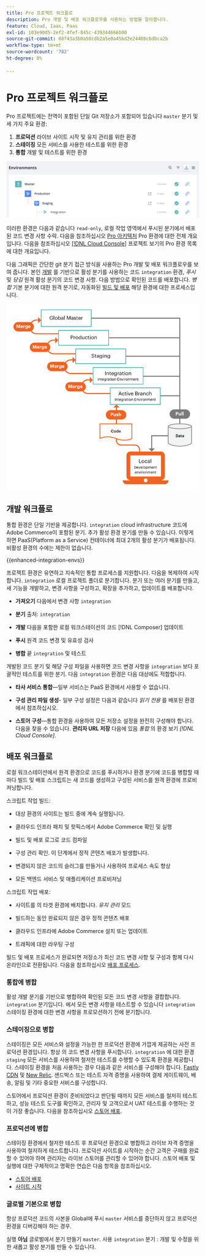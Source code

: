 ```yaml
---
title: Pro 프로젝트 워크플로
description: Pro 개발 및 배포 워크플로우를 사용하는 방법을 알아봅니다.
feature: Cloud, Iaas, Paas
exl-id: 103e90d5-2ef2-4fef-845c-439344666b00
source-git-commit: 08f43a3b0a50cdb2a5e8a45bd2e2448bc6dbca2b
workflow-type: tm+mt
source-wordcount: '782'
ht-degree: 0%

---
```


# Pro 프로젝트 워크플로

Pro 프로젝트에는 전역이 포함된 단일 Git 저장소가 포함되어 있습니다 `master` 분기 및 세 가지 주요 환경:

1. **프로덕션** 라이브 사이트 시작 및 유지 관리를 위한 환경
1. **스테이징** 모든 서비스를 사용한 테스트를 위한 환경
1. **통합** 개발 및 테스트를 위한 환경

![환경 목록](../../assets/pro-environments.png)

이러한 환경은 다음과 같습니다 `read-only`, 로컬 작업 영역에서 푸시된 분기에서 배포된 코드 변경 사항 수락. 다음을 참조하십시오 [Pro 아키텍처](pro-architecture.md) Pro 환경에 대한 전체 개요입니다. 다음을 참조하십시오 [[!DNL Cloud Console]](../project/overview.md#cloud-console) 프로젝트 보기의 Pro 환경 목록에 대한 개요입니다.

다음 그래픽은 간단한 git 분기 접근 방식을 사용하는 Pro 개발 및 배포 워크플로우를 보여 줍니다. 본인 [개발](#development-workflow) 를 기반으로 활성 분기를 사용하는 코드 `integration` 환경, _푸시_ 및 _당김_ 원격 활성 분기의 코드 변경 사항. 다음 방법으로 확인된 코드를 배포합니다. _병합_ 기본 분기에 대한 원격 분기로, 자동화된 [빌드 및 배포](#deployment-workflow) 해당 환경에 대한 프로세스입니다.

![Pro 아키텍처 개발 워크플로에 대한 높은 수준의 뷰](../../assets/pro-dev-workflow.png)

## 개발 워크플로

통합 환경은 단일 기반을 제공합니다. `integration` cloud infrastructure 코드에 Adobe Commerce이 포함된 분기. 추가 활성 환경 분기를 만들 수 있습니다. 이렇게 하면 PaaS(Platform as a Service) 컨테이너에 최대 2개의 활성 분기가 배포됩니다. 비활성 환경의 수에는 제한이 없습니다.

{{enhanced-integration-envs}}

프로젝트 환경은 유연하고 지속적인 통합 프로세스를 지원합니다. 다음을 복제하여 시작합니다. `integration` 로컬 프로젝트 폴더로 분기합니다. 분기 또는 여러 분기를 만들고, 새 기능을 개발하고, 변경 사항을 구성하고, 확장을 추가하고, 업데이트를 배포합니다.

- **가져오기** 다음에서 변경 사항 `integration`

- **분기** 출처: `integration`

- **개발** 다음을 포함한 로컬 워크스테이션의 코드 [!DNL Composer] 업데이트

- **푸시** 원격 코드 변경 및 유효성 검사

- **병합** 끝 `integration` 및 테스트

개발된 코드 분기 및 해당 구성 파일을 사용하면 코드 변경 사항을 `integration` 보다 포괄적인 테스트를 위한 분기. 다음 `integration` 환경은 다음 대상에도 적합합니다.

- **타사 서비스 통합**—일부 서비스는 PaaS 환경에서 사용할 수 없습니다.

- **구성 관리 파일 생성**- 일부 구성 설정은 다음과 같습니다 _읽기 전용_ 를 배포된 환경에서 참조하십시오.

- **스토어 구성**—통합 환경을 사용하여 모든 저장소 설정을 완전히 구성해야 합니다. 다음을 찾을 수 있습니다. **관리자 URL 저장** 다음에 있음 _통합_ 의 환경 보기 _[!DNL Cloud Console]_.

## 배포 워크플로

로컬 워크스테이션에서 원격 환경으로 코드를 푸시하거나 환경 분기에 코드를 병합할 때마다 빌드 및 배포 스크립트는 새 코드를 생성하고 구성된 서비스를 원격 환경에 프로비저닝합니다.

스크립트 작업 빌드:

- 대상 환경의 사이트는 빌드 중에 계속 실행됩니다.

- 클라우드 인프라 패치 및 핫픽스에서 Adobe Commerce 확인 및 실행

- 빌드 및 배포 로그로 코드 컴파일

- 구성 관리 확인. 이 단계에서 정적 콘텐츠 배포가 발생합니다.

- 변경되지 않은 코드의 슬러그를 만들거나 사용하여 프로세스 속도 향상

- 모든 백엔드 서비스 및 애플리케이션 프로비저닝

스크립트 작업 배포:

- 사이트를 의 타겟 환경에 배치합니다. _유지 관리_ 모드

- 빌드하는 동안 완료되지 않은 경우 정적 콘텐츠 배포

- 클라우드 인프라에 Adobe Commerce 설치 또는 업데이트

- 트래픽에 대한 라우팅 구성

빌드 및 배포 프로세스가 완료되면 저장소가 최신 코드 변경 사항 및 구성과 함께 다시 온라인으로 전환됩니다. 다음을 참조하십시오 [배포 프로세스](../deploy/process.md).

### 통합에 병합

활성 개발 분기를 기반으로 병합하여 확인된 모든 코드 변경 사항을 결합합니다. `integration` 분기입니다. 에서 모든 변경 사항을 테스트할 수 있습니다 `integration` 스테이징 환경에 대한 변경 사항을 프로모션하기 전에 분기합니다.

### 스테이징으로 병합

스테이징은 모든 서비스와 설정을 가능한 한 프로덕션 환경에 가깝게 제공하는 사전 프로덕션 환경입니다. 항상 의 코드 변경 사항을 푸시합니다. `integration` 에 대한 환경 `staging` 모든 서비스를 사용하여 철저한 테스트를 수행할 수 있도록 환경을 제공합니다. 스테이징 환경을 처음 사용하는 경우 다음과 같은 서비스를 구성해야 합니다. [Fastly CDN](../cdn/fastly.md) 및 [New Relic](../monitor/new-relic-service.md). 샌드박스 또는 테스트 자격 증명을 사용하여 결제 게이트웨이, 배송, 알림 및 기타 중요한 서비스를 구성합니다.

스토어에서 프로덕션 환경이 준비되었다고 판단될 때까지 모든 서비스를 철저히 테스트하고, 성능 테스트 도구를 확인하고, 관리자 및 고객으로서 UAT 테스트를 수행하는 것이 가장 좋습니다. 다음을 참조하십시오 [스토어 배포](../deploy/staging-production.md).

### 프로덕션에 병합

스테이징 환경에서 철저한 테스트 후 프로덕션 환경으로 병합하고 라이브 자격 증명을 사용하여 철저하게 테스트합니다. 프로덕션 사이트를 시작하는 순간 고객은 구매를 완료할 수 있어야 하며 관리자는 라이브 스토어를 관리할 수 있어야 합니다. 스토어 배포 및 실행에 대한 구체적이고 명확한 연습은 다음 항목을 참조하십시오.

- [스토어 배포](../deploy/staging-production.md)
- [사이트 시작](../launch/overview.md)

### 글로벌 기본으로 병합

항상 프로덕션 코드의 사본을 Global에 푸시 `master` 서비스를 중단하지 않고 프로덕션 환경을 디버깅해야 하는 경우.

실행 **아님** 글로벌에서 분기 만들기 `master`. 사용 `integration` 분기 : 개발 및 수정을 위한 새롭고 활성 분기를 만들 수 있습니다.
